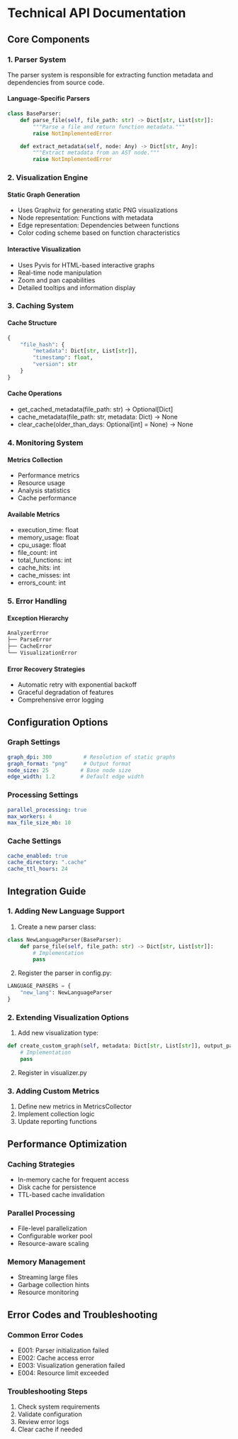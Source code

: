 # Technical API Documentation

## Core Components

### 1. Parser System
The parser system is responsible for extracting function metadata and dependencies from source code.

#### Language-Specific Parsers

```python
class BaseParser:
    def parse_file(self, file_path: str) -> Dict[str, List[str]]:
        """Parse a file and return function metadata."""
        raise NotImplementedError

    def extract_metadata(self, node: Any) -> Dict[str, Any]:
        """Extract metadata from an AST node."""
        raise NotImplementedError
```

### 2. Visualization Engine

#### Static Graph Generation
- Uses Graphviz for generating static PNG visualizations
- Node representation: Functions with metadata
- Edge representation: Dependencies between functions
- Color coding scheme based on function characteristics

#### Interactive Visualization
- Uses Pyvis for HTML-based interactive graphs
- Real-time node manipulation
- Zoom and pan capabilities
- Detailed tooltips and information display

### 3. Caching System

#### Cache Structure
```python
{
    "file_hash": {
        "metadata": Dict[str, List[str]],
        "timestamp": float,
        "version": str
    }
}
```

#### Cache Operations
- get_cached_metadata(file_path: str) -> Optional[Dict]
- cache_metadata(file_path: str, metadata: Dict) -> None
- clear_cache(older_than_days: Optional[int] = None) -> None

### 4. Monitoring System

#### Metrics Collection
- Performance metrics
- Resource usage
- Analysis statistics
- Cache performance

#### Available Metrics
- execution_time: float
- memory_usage: float
- cpu_usage: float
- file_count: int
- total_functions: int
- cache_hits: int
- cache_misses: int
- errors_count: int

### 5. Error Handling

#### Exception Hierarchy
```python
AnalyzerError
├── ParseError
├── CacheError
└── VisualizationError
```

#### Error Recovery Strategies
- Automatic retry with exponential backoff
- Graceful degradation of features
- Comprehensive error logging

## Configuration Options

### Graph Settings
```yaml
graph_dpi: 300          # Resolution of static graphs
graph_format: "png"     # Output format
node_size: 25          # Base node size
edge_width: 1.2        # Default edge width
```

### Processing Settings
```yaml
parallel_processing: true
max_workers: 4
max_file_size_mb: 10
```

### Cache Settings
```yaml
cache_enabled: true
cache_directory: ".cache"
cache_ttl_hours: 24
```

## Integration Guide

### 1. Adding New Language Support

1. Create a new parser class:
```python
class NewLanguageParser(BaseParser):
    def parse_file(self, file_path: str) -> Dict[str, List[str]]:
        # Implementation
        pass
```

2. Register the parser in config.py:
```python
LANGUAGE_PARSERS = {
    "new_lang": NewLanguageParser
}
```

### 2. Extending Visualization Options

1. Add new visualization type:
```python
def create_custom_graph(self, metadata: Dict[str, List[str]], output_path: str):
    # Implementation
    pass
```

2. Register in visualizer.py

### 3. Adding Custom Metrics

1. Define new metrics in MetricsCollector
2. Implement collection logic
3. Update reporting functions

## Performance Optimization

### Caching Strategies
- In-memory cache for frequent access
- Disk cache for persistence
- TTL-based cache invalidation

### Parallel Processing
- File-level parallelization
- Configurable worker pool
- Resource-aware scaling

### Memory Management
- Streaming large files
- Garbage collection hints
- Resource monitoring

## Error Codes and Troubleshooting

### Common Error Codes
- E001: Parser initialization failed
- E002: Cache access error
- E003: Visualization generation failed
- E004: Resource limit exceeded

### Troubleshooting Steps
1. Check system requirements
2. Validate configuration
3. Review error logs
4. Clear cache if needed